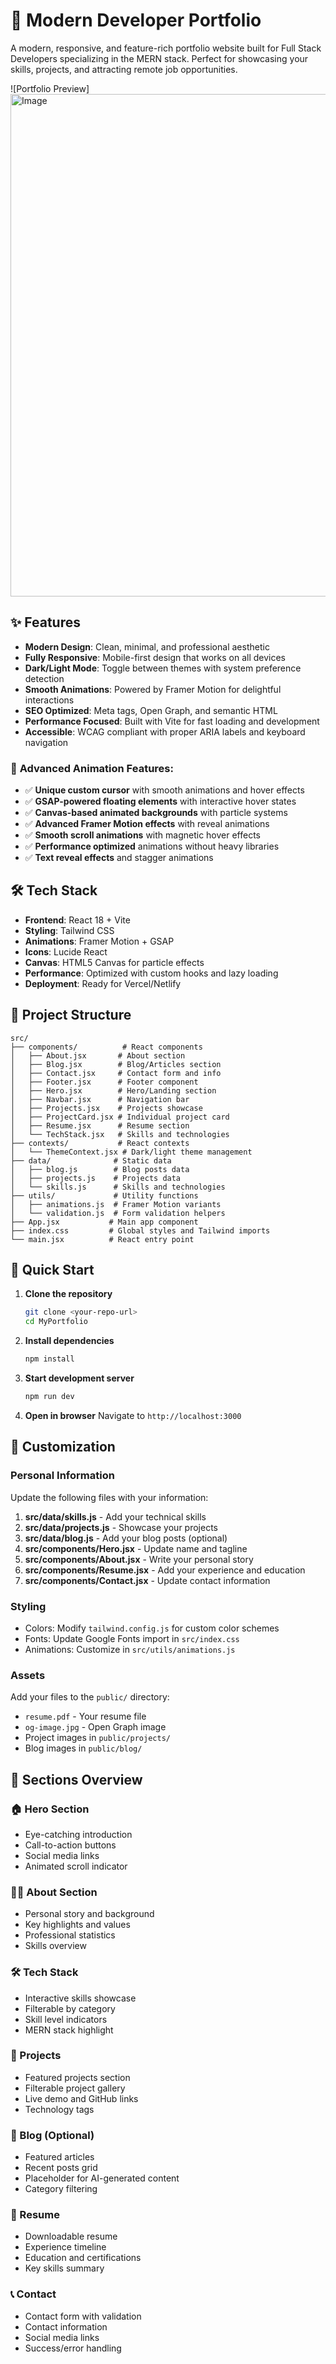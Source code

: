 # 🚀 Modern Developer Portfolio

A modern, responsive, and feature-rich portfolio website built for Full Stack Developers specializing in the MERN stack. Perfect for showcasing your skills, projects, and attracting remote job opportunities.

![Portfolio Preview]<img width="1470" height="804" alt="Image" src="https://github.com/user-attachments/assets/c8e55f56-b568-431c-9bde-ad85bc5ecabb" />

## ✨ Features

- **Modern Design**: Clean, minimal, and professional aesthetic
- **Fully Responsive**: Mobile-first design that works on all devices
- **Dark/Light Mode**: Toggle between themes with system preference detection
- **Smooth Animations**: Powered by Framer Motion for delightful interactions
- **SEO Optimized**: Meta tags, Open Graph, and semantic HTML
- **Performance Focused**: Built with Vite for fast loading and development
- **Accessible**: WCAG compliant with proper ARIA labels and keyboard navigation

### 🎨 **Advanced Animation Features:**
- ✅ **Unique custom cursor** with smooth animations and hover effects
- ✅ **GSAP-powered floating elements** with interactive hover states
- ✅ **Canvas-based animated backgrounds** with particle systems
- ✅ **Advanced Framer Motion effects** with reveal animations
- ✅ **Smooth scroll animations** with magnetic hover effects
- ✅ **Performance optimized** animations without heavy libraries
- ✅ **Text reveal effects** and stagger animations

## 🛠️ Tech Stack

- **Frontend**: React 18 + Vite
- **Styling**: Tailwind CSS
- **Animations**: Framer Motion + GSAP
- **Icons**: Lucide React
- **Canvas**: HTML5 Canvas for particle effects
- **Performance**: Optimized with custom hooks and lazy loading
- **Deployment**: Ready for Vercel/Netlify

## 📁 Project Structure

```
src/
├── components/          # React components
│   ├── About.jsx       # About section
│   ├── Blog.jsx        # Blog/Articles section
│   ├── Contact.jsx     # Contact form and info
│   ├── Footer.jsx      # Footer component
│   ├── Hero.jsx        # Hero/Landing section
│   ├── Navbar.jsx      # Navigation bar
│   ├── Projects.jsx    # Projects showcase
│   ├── ProjectCard.jsx # Individual project card
│   ├── Resume.jsx      # Resume section
│   └── TechStack.jsx   # Skills and technologies
├── contexts/           # React contexts
│   └── ThemeContext.jsx # Dark/light theme management
├── data/              # Static data
│   ├── blog.js        # Blog posts data
│   ├── projects.js    # Projects data
│   └── skills.js      # Skills and technologies
├── utils/             # Utility functions
│   ├── animations.js  # Framer Motion variants
│   └── validation.js  # Form validation helpers
├── App.jsx           # Main app component
├── index.css         # Global styles and Tailwind imports
└── main.jsx          # React entry point
```

## 🚀 Quick Start

1. **Clone the repository**
   ```bash
   git clone <your-repo-url>
   cd MyPortfolio
   ```

2. **Install dependencies**
   ```bash
   npm install
   ```

3. **Start development server**
   ```bash
   npm run dev
   ```

4. **Open in browser**
   Navigate to `http://localhost:3000`

## 🎨 Customization

### Personal Information
Update the following files with your information:

1. **src/data/skills.js** - Add your technical skills
2. **src/data/projects.js** - Showcase your projects
3. **src/data/blog.js** - Add your blog posts (optional)
4. **src/components/Hero.jsx** - Update name and tagline
5. **src/components/About.jsx** - Write your personal story
6. **src/components/Resume.jsx** - Add your experience and education
7. **src/components/Contact.jsx** - Update contact information

### Styling
- Colors: Modify `tailwind.config.js` for custom color schemes
- Fonts: Update Google Fonts import in `src/index.css`
- Animations: Customize in `src/utils/animations.js`

### Assets
Add your files to the `public/` directory:
- `resume.pdf` - Your resume file
- `og-image.jpg` - Open Graph image
- Project images in `public/projects/`
- Blog images in `public/blog/`

## 📱 Sections Overview

### 🏠 Hero Section
- Eye-catching introduction
- Call-to-action buttons
- Social media links
- Animated scroll indicator

### 👨‍💻 About Section
- Personal story and background
- Key highlights and values
- Professional statistics
- Skills overview

### 🛠️ Tech Stack
- Interactive skills showcase
- Filterable by category
- Skill level indicators
- MERN stack highlight

### 💼 Projects
- Featured projects section
- Filterable project gallery
- Live demo and GitHub links
- Technology tags

### 📝 Blog (Optional)
- Featured articles
- Recent posts grid
- Placeholder for AI-generated content
- Category filtering

### 📄 Resume
- Downloadable resume
- Experience timeline
- Education and certifications
- Key skills summary

### 📞 Contact
- Contact form with validation
- Contact information
- Social media links
- Success/error handling
